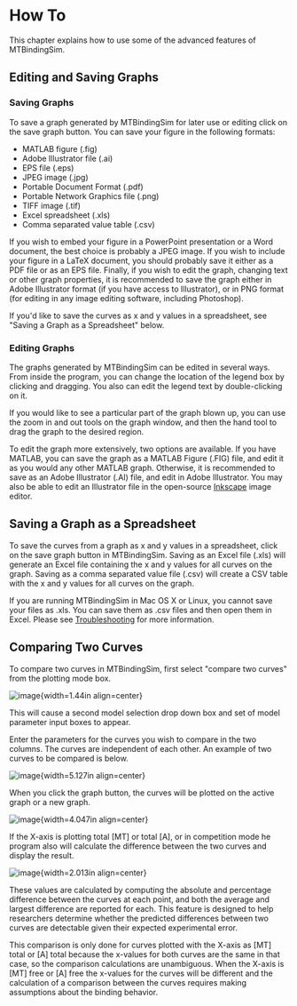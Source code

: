 # How To

This chapter explains how to use some of the advanced features of MTBindingSim.

## Editing and Saving Graphs

### Saving Graphs

To save a graph generated by MTBindingSim for later use or editing click on the save graph button. You can save your figure in the following formats:

-   MATLAB figure (.fig)
-   Adobe Illustrator file (.ai)
-   EPS file (.eps)
-   JPEG image (.jpg)
-   Portable Document Format (.pdf)
-   Portable Network Graphics file (.png)
-   TIFF image (.tif)
-   Excel spreadsheet (.xls)
-   Comma separated value table (.csv)

If you wish to embed your figure in a PowerPoint presentation or a Word document, the best choice is probably a JPEG image. If you wish to include your figure in a LaTeX document, you should probably save it either as a PDF file or as an EPS file. Finally, if you wish to edit the graph, changing text or other graph properties, it is recommended to save the graph either in Adobe Illustrator format (if you have access to Illustrator), or in PNG format (for editing in any image editing software, including Photoshop).

If you'd like to save the curves as x and y values in a spreadsheet, see "Saving a Graph as a Spreadsheet" below.

### Editing Graphs

The graphs generated by MTBindingSim can be edited in several ways. From inside the program, you can change the location of the legend box by clicking and dragging. You also can edit the legend text by double-clicking on it.

If you would like to see a particular part of the graph blown up, you can use the zoom in and out tools on the graph window, and then the hand tool to drag the graph to the desired region.

To edit the graph more extensively, two options are available. If you have MATLAB, you can save the graph as a MATLAB Figure (.FIG) file, and edit it as you would any other MATLAB graph. Otherwise, it is recommended to save as an Adobe Illustrator (.AI) file, and edit in Adobe Illustrator. You may also be able to edit an Illustrator file in the open-source [Inkscape](http://www.inkscape.org/) image editor.

## Saving a Graph as a Spreadsheet

To save the curves from a graph as x and y values in a spreadsheet, click on the save graph button in MTBindingSim. Saving as an Excel file (.xls) will generate an Excel file containing the x and y values for all curves on the graph. Saving as a comma separated value file (.csv) will create a CSV table with the x and y values for all curves on the graph.

If you are running MTBindingSim in Mac OS X or Linux, you cannot save your files as .xls. You can save them as .csv files and then open them in Excel. Please see [Troubleshooting](${DOCS}:Troubleshooting) for more information.

## Comparing Two Curves

To compare two curves in MTBindingSim, first select "compare two curves" from the plotting mode box.

![image](${IMAGES}/howto-selectcomp){width=1.44in align=center}

This will cause a second model selection drop down box and set of model parameter input boxes to appear.

Enter the parameters for the curves you wish to compare in the two columns. The curves are independent of each other. An example of two curves to be compared is below.

![image](${IMAGES}/howto-enter2){width=5.127in align=center}

When you click the graph button, the curves will be plotted on the active graph or a new graph.

![image](${IMAGES}/howto-2curves){width=4.047in align=center}

If the X-axis is plotting total [MT] or total [A], or in competition mode he program also will calculate the difference between the two curves and display the result.

![image](${IMAGES}/howto-result){width=2.013in align=center}

These values are calculated by computing the absolute and percentage difference between the curves at each point, and both the average and largest difference are reported for each. This feature is designed to help researchers determine whether the predicted differences between two curves are detectable given their expected experimental error.

This comparison is only done for curves plotted with the X-axis as [MT] total or [A] total because the x-values for both curves are the same in that case, so the comparison calculations are unambiguous. When the X-axis is [MT] free or [A] free the x-values for the curves will be different and the calculation of a comparison between the curves requires making assumptions about the binding behavior.
